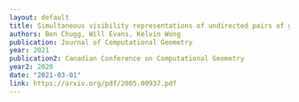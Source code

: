 ```yaml
---
layout: default 
title: Simultaneous visibility representations of undirected pairs of graphs 
authors: Ben Chugg, Will Evans, Kelvin Wong 
publication: Journal of Computational Geometry
year: 2021 
publication2: Canadian Conference on Computational Geometry
year2: 2020
date: "2021-03-01"
link: https://arxiv.org/pdf/2005.00937.pdf
---
```

